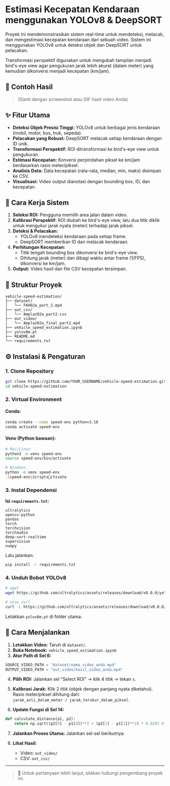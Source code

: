 # Estimasi Kecepatan Kendaraan menggunakan YOLOv8 & DeepSORT

Proyek ini mendemonstrasikan sistem real-time untuk mendeteksi, melacak, dan mengestimasi kecepatan kendaraan dari sebuah video. Sistem ini menggunakan YOLOv8 untuk deteksi objek dan DeepSORT untuk pelacakan.

Transformasi perspektif digunakan untuk mengubah tampilan menjadi bird's-eye view agar pengukuran jarak lebih akurat (dalam meter) yang kemudian dikonversi menjadi kecepatan (km/jam).

## 🎥 Contoh Hasil

> (Ganti dengan screenshot atau GIF hasil video Anda)

## ✨ Fitur Utama

- **Deteksi Objek Presisi Tinggi:** YOLOv8 untuk berbagai jenis kendaraan (mobil, motor, bus, truk, sepeda).
- **Pelacakan yang Robust:** DeepSORT melacak setiap kendaraan dengan ID unik.
- **Transformasi Perspektif:** ROI ditransformasi ke bird's-eye view untuk pengukuran.
- **Estimasi Kecepatan:** Konversi perpindahan piksel ke km/jam berdasarkan rasio meter/piksel.
- **Analisis Data:** Data kecepatan (rata-rata, median, min, maks) disimpan ke CSV.
- **Visualisasi:** Video output dianotasi dengan bounding box, ID, dan kecepatan.

## 🔧 Cara Kerja Sistem

1. **Seleksi ROI:** Pengguna memilih area jalan dalam video.
2. **Kalibrasi Perspektif:** ROI diubah ke bird's-eye view, lalu dua titik diklik untuk mengukur jarak nyata (meter) terhadap jarak piksel.
3. **Deteksi & Pelacakan:**
   - YOLOv8 mendeteksi kendaraan pada setiap frame.
   - DeepSORT memberikan ID dan melacak kendaraan.
4. **Perhitungan Kecepatan:**
   - Titik tengah bounding box dikonversi ke bird's-eye view.
   - Dihitung jarak (meter) dan dibagi waktu antar frame (1/FPS), dikonversi ke km/jam.
5. **Output:** Video hasil dan file CSV kecepatan tersimpan.

## 📂 Struktur Proyek

```
vehicle-speed-estimation/
├── dataset/
│   └── FKH02a_part_2.mp4
├── out_csv/
│   └── Amplaz02a_part2.csv
├── out_video/
│   └── Amplaz02a_final_part2.mp4
├── vehicle_speed_estimation.ipynb
├── yolov8m.pt
├── README.md
└── requirements.txt
```

## ⚙️ Instalasi & Pengaturan

### 1. Clone Repository

```bash
git clone https://github.com/YOUR_USERNAME/vehicle-speed-estimation.git
cd vehicle-speed-estimation
```

### 2. Virtual Environment

#### Conda:

```bash
conda create --name speed-env python=3.10
conda activate speed-env
```

#### Venv (Python bawaan):

```bash
# Mac/Linux
python3 -m venv speed-env
source speed-env/bin/activate

# Windows
python -m venv speed-env
.\speed-env\Scriptsctivate
```

### 3. Instal Dependensi

**Isi `requirements.txt`:**

```
ultralytics
opencv-python
pandas
torch
torchvision
torchaudio
deep-sort-realtime
supervision
numpy
```

Lalu jalankan:

```bash
pip install -r requirements.txt
```

### 4. Unduh Bobot YOLOv8

```bash
# wget
wget https://github.com/ultralytics/assets/releases/download/v0.0.0/yolov8m.pt

# atau curl
curl -L https://github.com/ultralytics/assets/releases/download/v0.0.0/yolov8m.pt -o yolov8m.pt
```

Letakkan `yolov8m.pt` di folder utama.

## 🚀 Cara Menjalankan

1. **Letakkan Video:** Taruh di `dataset/`.
2. **Buka Notebook:** `vehicle_speed_estimation.ipynb`
3. **Atur Path di Sel 6:**

```python
SOURCE_VIDEO_PATH = "dataset/nama_video_anda.mp4"
OUTPUT_VIDEO_PATH = "out_video/hasil_video_anda.mp4"
```

4. **Pilih ROI:** Jalankan sel "Select ROI" → klik 4 titik → tekan `s`.

5. **Kalibrasi Jarak:** Klik 2 titik (objek dengan panjang nyata diketahui). Rasio meter/piksel dihitung dari:  
   `jarak_asli_dalam_meter / jarak_terukur_dalam_piksel`.

6. **Update Fungsi di Sel 14:**

```python
def calculate_distance(p1, p2):
    return np.sqrt((p2[0] - p1[0])**2 + (p2[1] - p1[1])**2) * 0.0297 # Ganti dengan rasio Anda
```

7. **Jalankan Proses Utama:** Jalankan sel-sel berikutnya.

8. **Lihat Hasil:**
   - Video: `out_video/`
   - CSV: `out_csv/`

---

> 📧 Untuk pertanyaan lebih lanjut, silakan hubungi pengembang proyek ini.

